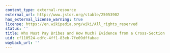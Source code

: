 ```yaml
---
content_type: external-resource
external_url: http://www.jstor.org/stable/25053902
has_external_license_warning: true
license: https://en.wikipedia.org/wiki/All_rights_reserved
status: ''
title: Who Must Pay Bribes and How Much? Evidence from a Cross-Section of Firms
uid: cf110524-edfc-4ff1-83eb-7fe09dffabae
wayback_url: ''
---
```

